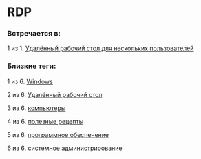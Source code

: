 # RDP

### Встречается в:

1 из 1. [Удалённый рабочий стол для нескольких пользователей](../Компьютеры%20и%20софт/Windows/Удалённый%20рабочий%20стол%20для%20нескольких%20пользователей.md)


### Близкие теги:

1 из 6. [Windows](../__tags/windows.md)

2 из 6. [Удалённый рабочий стол](../__tags/udalennyy_rabochiy_stol.md)

3 из 6. [компьютеры](../__tags/kompytery.md)

4 из 6. [полезные рецепты](../__tags/poleznye_retsepty.md)

5 из 6. [программное обеспечение](../__tags/programmnoe_obespechenie.md)

6 из 6. [системное администрирование](../__tags/sistemnoe_administrirovanie.md)


